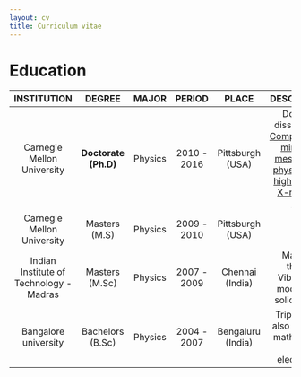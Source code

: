 ```yaml
---
layout: cv
title: Curriculum vitae
---
```


# Education

| **INSTITUTION** | **DEGREE** | **MAJOR** | **PERIOD** | **PLACE** | **DESCRIPTION** |
|:---------------:|:----------:|:---------:|:----------:|:---------:|:---------------:|
| Carnegie Mellon University | **Doctorate (Ph.D)** | Physics | 2010 - 2016 | Pittsburgh (USA) | Doctoral dissertation: [Computational mining of meso-scale physics from high-energy X-ray data sets](https://kilthub.cmu.edu/articles/Computational_Mining_of_Meso-Scale_Physics_From_High-Energy_X-Ray_Data_Sets/6715259/1) |
| Carnegie Mellon University | Masters (M.S) | Physics | 2009 - 2010 | Pittsburgh (USA) | |
| Indian Institute of Technology - Madras | Masters (M.Sc) | Physics | 2007 - 2009 | Chennai (India) | Masters' thesis: Vibrational modes of a solid sphere |
| Bangalore university | Bachelors (B.Sc) | Physics | 2004 - 2007 | Bengaluru (India) | Triple major also included mathematics and electronics |
